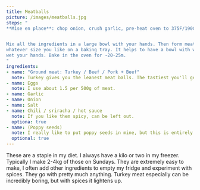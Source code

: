 ```yaml
---
title: Meatballs
picture: /images/meatballs.jpg
steps: "
**Mise en place**: chop onion, crush garlic, pre-heat oven to 375F/190C.


Mix all the ingredients in a large bowl with your hands. Then form meat balls in
whatever size you like on a baking tray. It helps to have a bowl with water to
wet your hands. Bake in the oven for ~20-25m.
"
ingredients:
- name: "Ground meat: Turkey / Beef / Pork + Beef"
  note: Turkey gives you the leanest meat balls. The tastiest you'll get with a mix of ground beef and pork.
- name: Eggs
  note: I use about 1.5 per 500g of meat.
- name: Garlic
- name: Onion
- name: Salt
- name: Chili / sriracha / hot sauce
  note: If you like them spicy, can be left out.
  optiona: true
- name: (Poppy seeds)
  note: I really like to put poppy seeds in mine, but this is entirely optional.
  optional: true
---
```


These are a staple in my diet. I always have a kilo or two in my freezer.
Typically I make 2-4kg of those on Sundays. They are extremely easy to make, I
often add other ingredients to empty my fridge and experiment with spices. They
go with pretty much anything. Turkey meat especially can be incredibly boring,
but with spices it lightens up.
